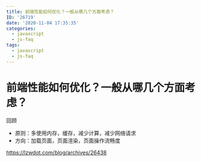 ```yaml
---
title: 前端性能如何优化？一般从哪几个方面考虑？
ID: '26719'
date: '2020-11-04 17:35:35'
categories:
  - javascript
  - js-faq
tags:
  - javascript
  - js-faq
---
```


# 前端性能如何优化？一般从哪几个方面考虑？

回顾

- 原则：多使用内存，缓存，减少计算，减少网络请求
- 方向：加载页面，页面渲染，页面操作流畅度

https://lzwdot.com/blog/archives/26438
 
 
 
 
 

